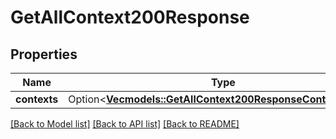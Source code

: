 # GetAllContext200Response

## Properties

Name | Type | Description | Notes
------------ | ------------- | ------------- | -------------
**contexts** | Option<[**Vec<models::GetAllContext200ResponseContextsInner>**](getAllContext_200_response_contexts_inner.md)> |  | [optional]

[[Back to Model list]](../README.md#documentation-for-models) [[Back to API list]](../README.md#documentation-for-api-endpoints) [[Back to README]](../README.md)


